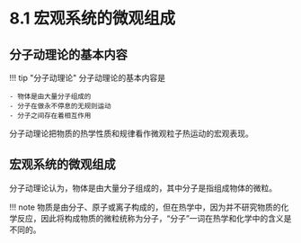 # 8.1 宏观系统的微观组成

## 分子动理论的基本内容

!!! tip "分子动理论"
    分子动理论的基本内容是

    - 物体是由大量分子组成的
    - 分子在做永不停息的无规则运动
    - 分子之间存在着相互作用

分子动理论把物质的热学性质和规律看作微观粒子热运动的宏观表现。

## 宏观系统的微观组成

分子动理论认为，物体是由大量分子组成的，其中分子是指组成物体的微粒。

!!! note
    物质是由分子、原子或离子构成的，但在热学中，因为并不研究物质的化学反应，因此将构成物质的微粒统称为分子，“分子”一词在热学和化学中的含义是不同的。